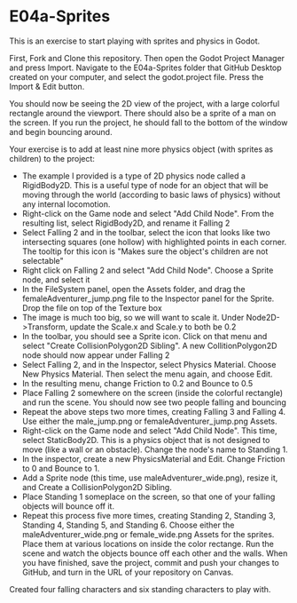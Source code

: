 # E04a-Sprites
This is an exercise to start playing with sprites and physics in Godot.

First, Fork and Clone this repository. Then open the Godot Project Manager and press Import. Navigate to the E04a-Sprites folder that GitHub Desktop created on your computer, and select the godot.project file. Press the Import & Edit button.

You should now be seeing the 2D view of the project, with a large colorful rectangle around the viewport. There should also be a sprite of a man on the screen. If you run the project, he should fall to the bottom of the window and begin bouncing around.

Your exercise is to add at least nine more physics object (with sprites as children) to the project:

 - The example I provided is a type of 2D physics node called a RigidBody2D. This is a useful type of node for an object that will be moving through the world (according to basic laws of physics) without any internal locomotion.
 - Right-click on the Game node and select "Add Child Node". From the resulting list, select RigidBody2D, and rename it Falling 2
 - Select Falling 2 and in the toolbar, select the icon that looks like two intersecting squares (one hollow) with highlighted points in each corner. The tooltip for this icon is "Makes sure the object's children are not selectable"
 - Right click on Falling 2 and select "Add Child Node". Choose a Sprite node, and select it
 - In the FileSystem panel, open the Assets folder, and drag the femaleAdventurer_jump.png file to the Inspector panel for the Sprite. Drop the file on top of the Texture box
 - The image is much too big, so we will want to scale it. Under Node2D->Transform, update the Scale.x and Scale.y to both be 0.2
 - In the toolbar, you should see a Sprite icon. Click on that menu and select "Create CollisionPolygon2D Sibling". A new CollitionPolygon2D node should now appear under Falling 2
 - Select Falling 2, and in the Inspector, select Physics Material. Choose New Physics Material. Then select the menu again, and choose Edit.
 - In the resulting menu, change Friction to 0.2 and Bounce to 0.5
 - Place Falling 2 somewhere on the screen (inside the colorful rectangle) and run the scene. You should now see two people falling and bouncing
 - Repeat the above steps two more times, creating Falling 3 and Falling 4. Use either the male_jump.png or femaleAdventurer_jump.png Assets.
 - Right-click on the Game node and select "Add Child Node". This time, select StaticBody2D. This is a physics object that is not designed to move (like a wall or an obstacle). Change the node's name to Standing 1.
 - In the inspector, create a new PhysicsMaterial and Edit. Change Friction to 0 and Bounce to 1.
 - Add a Sprite node (this time, use maleAdventurer_wide.png), resize it, and Create a CollisionPolygon2D Sibling.
 - Place Standing 1 someplace on the screen, so that one of your falling objects will bounce off it.
 - Repeat this process five more times, creating Standing 2, Standing 3, Standing 4, Standing 5, and Standing 6. Choose either the maleAdventurer_wide.png or female_wide.png Assets for the sprites. Place them at various locations on inside the color rectange.
 Run the scene and watch the objects bounce off each other and the walls.
 When you have finished, save the project, commit and push your changes to GitHub, and turn in the URL of your repository on Canvas.
 
 Created four falling characters and six standing characters to play with.
